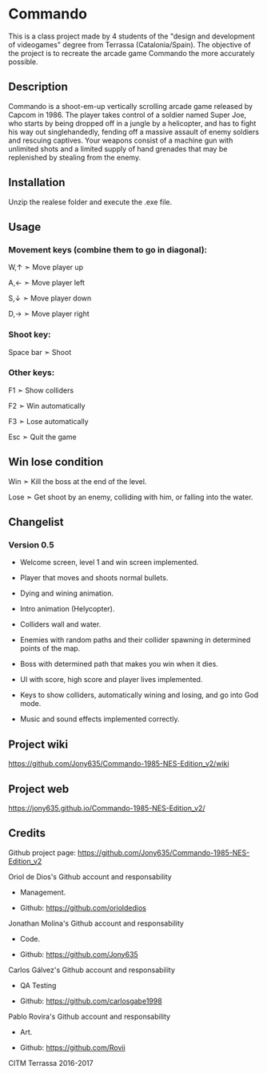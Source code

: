 ﻿# Commando

This is a class project made by 4 students of the "design and development of videogames" degree from Terrassa (Catalonia/Spain). 
The objective of the project is to recreate the arcade game Commando the more accurately possible.


## Description

Commando is a shoot-em-up vertically scrolling arcade game released by Capcom in 1986. The player takes control of a soldier named Super Joe, who starts by being dropped off in a jungle by a helicopter, and has to fight his way out 
singlehandedly, fending off a massive assault of enemy soldiers and rescuing captives. Your weapons consist of a machine gun with unlimited shots and a limited supply of hand grenades that may be replenished by stealing from the enemy.


## Installation

Unzip the realese folder and execute the .exe file.


## Usage

### Movement keys (combine them to go in diagonal):

W,↑ ➣ Move player up

A,← ➣ Move player left

S,↓ ➣ Move player down

D,→ ➣ Move player right


### Shoot key:

Space bar ➣ Shoot


### Other keys:

F1 ➣ Show colliders

F2 ➣ Win automatically

F3 ➣ Lose automatically

Esc ➣ Quit the game


## Win lose condition

Win ➣ Kill the boss at the end of the level.

Lose ➣ Get shoot by an enemy, colliding with him, or falling into the water.


## Changelist

### Version 0.5

- Welcome screen, level 1 and win screen implemented.

- Player that moves and shoots normal bullets.

- Dying and wining animation.

- Intro animation (Helycopter).

- Colliders wall and water.

- Enemies with random paths and their collider spawning in determined points of the map.

- Boss with determined path that makes you win when it dies.

- UI with score, high score and player lives implemented.

- Keys to show colliders, automatically wining and losing, and go into God mode.

- Music and sound effects implemented correctly.


## Project wiki

https://github.com/Jony635/Commando-1985-NES-Edition_v2/wiki

## Project web

https://jony635.github.io/Commando-1985-NES-Edition_v2/


## Credits

Github project page: https://github.com/Jony635/Commando-1985-NES-Edition_v2

Oriol de Dios's Github account and responsability

 - Management.

 - Github: https://github.com/orioldedios


Jonathan Molina's Github account and responsability

 - Code.

 - Github: https://github.com/Jony635


Carlos Gálvez's Github account and responsability

 - QA Testing

 - Github: https://github.com/carlosgabe1998


Pablo Rovira's Github account and responsability

 - Art.

 - Github: https://github.com/Rovii


CITM Terrassa 2016-2017